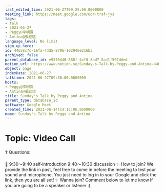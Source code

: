 ```yaml
---
last_edited_time: 2021-06-27T09:29:00.0000000
meeting_link: https://meet.google.com/uor-traf-jys
tags:
- Talk
- 2021-06-27
- Peggy@李明霈
- Antina@張庭瑄
language_level: No limit
sign_up_here: 
id: 44658c7c-16fa-4dd5-8796-102940e216b3
archived: false
parent_database_id: e9339446-880f-4ef0-8ad7-8ad1f507dded
notion_url: https://www.notion.so/Sunday-s-Talk-by-Peggy-and-Antina-44658c7c16fa4dd58796102940e216b3
object: page
indexDate: 2021-06-27
talktime: 2021-06-27T09:30:00.0000000
hosts:
- Peggy@李明霈
- Antina@張庭瑄
title: Sunday's Talk by Peggy and Antina
parent_type: database_id
software: Google Meet
created_time: 2021-06-14T14:15:00.0000000
name: Sunday's Talk by Peggy and Antina
---
```


# Topic: Video Call  
❓
Questions:
   
   
   
   
   
📅
9:30～9:40 self-introduction
9:40～10:30 discussion
✨
How to join?
We provide the link in post, feel free to come in before the meeting to test your sound and microphone. You just need to log in to your Google and click the link, then you are all set!
✨
Wanna join?
Comment below to let me know if you are going to be a speaker or listener :)

